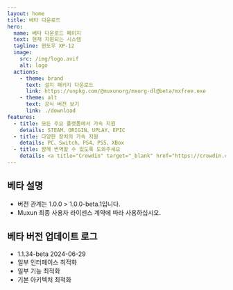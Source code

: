 ```yaml
---
layout: home
title: 베타 다운로드
hero:
  name: 베타 다운로드 페이지
  text: 현재 지원되는 시스템
  tagline: 윈도우 XP-12
  image:
    src: /img/logo.avif
    alt: logo
  actions:
    - theme: brand
      text: 설치 패키지 다운로드
      link: https://unpkg.com/@muxunorg/mxorg-dl@beta/mxfree.exe
    - theme: alt
      text: 공식 버전 보기
      link: ./download
features:
  - title: 모든 주요 플랫폼에서 가속 지원
    details: STEAM、ORIGIN、UPLAY、EPIC
  - title: 다양한 장치의 가속 지원
    details: PC、Switch、PS4、PS5、XBox
  - title: 함께 번역할 수 있도록 도와주세요
    details: <a title="Crowdin" target="_blank" href="https://crowdin.com/project/mxfree"><img src="https://badges.crowdin.net/mxfree/localized.svg"></a>
---
```


## 베타 설명

- 버전 관계는 1.0.0 > 1.0.0-beta.1입니다.
- Muxun 최종 사용자 라이센스 계약에 따라 사용하십시오.

## 베타 버전 업데이트 로그

- 1.1.34-beta 2024-06-29
- 일부 인터페이스 최적화
- 일부 기능 최적화
- 기본 아키텍처 최적화

 <style>:root {
  --vp-home-hero-name-color: transparent;
  --vp-home-hero-name-background: -webkit-linear-gradient(120deg, #bd34fe 30%, #41d1ff);

  --vp-home-hero-image-background-image: linear-gradient(-45deg, #bd34fe 50%, #47caff 50%);
  --vp-home-hero-image-filter: blur(44px);
}

@media (min-width: 640px) {
  :root {
    --vp-home-hero-image-filter: blur(56px);
  }
}

@media (min-width: 960px) {
  :root {
    --vp-home-hero-image-filter: blur(68px);
  }
}</style>
